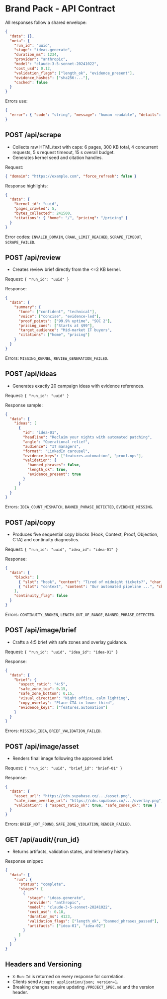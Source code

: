 # Brand Pack - API Contract

All responses follow a shared envelope:

```json
{
  "data": {},
  "meta": {
    "run_id": "uuid",
    "stage": "ideas.generate",
    "duration_ms": 1234,
    "provider": "anthropic",
    "model": "claude-3-5-sonnet-20241022",
    "cost_usd": 0.12,
    "validation_flags": ["length_ok", "evidence_present"],
    "evidence_hashes": ["sha256:..."],
    "cached": false
  }
}
```

Errors use:

```json
{
  "error": { "code": "string", "message": "human readable", "details": {} }
}
```

## POST /api/scrape
- Collects raw HTML/text with caps: 6 pages, 300 KB total, 4 concurrent requests, 5 s request timeout, 15 s overall budget.
- Generates kernel seed and citation handles.

Request:
```json
{ "domain": "https://example.com", "force_refresh": false }
```

Response highlights:
```json
{
  "data": {
    "kernel_id": "uuid",
    "pages_crawled": 5,
    "bytes_collected": 241500,
    "citations": { "home": "/", "pricing": "/pricing" }
  }
}
```

Error codes: `INVALID_DOMAIN`, `CRAWL_LIMIT_REACHED`, `SCRAPE_TIMEOUT`, `SCRAPE_FAILED`.

## POST /api/review
- Creates review brief directly from the <=2 KB kernel.

Request: `{ "run_id": "uuid" }`

Response:
```json
{
  "data": {
    "summary": {
      "tone": ["confident", "technical"],
      "voice": ["concise", "evidence-led"],
      "proof_points": ["99.9% uptime", "SOC 2"],
      "pricing_cues": ["Starts at $99"],
      "target_audience": "Mid-market IT buyers",
      "citations": ["home", "pricing"]
    }
  }
}
```

Errors: `MISSING_KERNEL`, `REVIEW_GENERATION_FAILED`.

## POST /api/ideas
- Generates exactly 20 campaign ideas with evidence references.

Request: `{ "run_id": "uuid" }`

Response sample:
```json
{
  "data": {
    "ideas": [
      {
        "id": "idea-01",
        "headline": "Reclaim your nights with automated patching",
        "angle": "Operational relief",
        "audience": "IT managers",
        "format": "LinkedIn carousel",
        "evidence_keys": ["features.automation", "proof.nps"],
        "validation": {
          "banned_phrases": false,
          "length_ok": true,
          "evidence_present": true
        }
      }
    ]
  }
}
```

Errors: `IDEA_COUNT_MISMATCH`, `BANNED_PHRASE_DETECTED`, `EVIDENCE_MISSING`.

## POST /api/copy
- Produces five sequential copy blocks (Hook, Context, Proof, Objection, CTA) and continuity diagnostics.

Request: `{ "run_id": "uuid", "idea_id": "idea-01" }`

Response:
```json
{
  "data": {
    "blocks": [
      { "slot": "hook", "content": "Tired of midnight tickets?", "char_count": 64, "evidence_keys": ["proof.nps"] },
      { "slot": "context", "content": "Our automated pipeline ...", "char_count": 210, "evidence_keys": ["features.automation"] }
    ],
    "continuity_flag": false
  }
}
```

Errors: `CONTINUITY_BROKEN`, `LENGTH_OUT_OF_RANGE`, `BANNED_PHRASE_DETECTED`.

## POST /api/image/brief
- Crafts a 4:5 brief with safe zones and overlay guidance.

Request: `{ "run_id": "uuid", "idea_id": "idea-01" }`

Response:
```json
{
  "data": {
    "brief": {
      "aspect_ratio": "4:5",
      "safe_zone_top": 0.15,
      "safe_zone_bottom": 0.15,
      "visual_direction": "Night office, calm lighting",
      "copy_overlay": "Place CTA in lower third",
      "evidence_keys": ["features.automation"]
    }
  }
}
```

Errors: `MISSING_IDEA`, `BRIEF_VALIDATION_FAILED`.

## POST /api/image/asset
- Renders final image following the approved brief.

Request: `{ "run_id": "uuid", "brief_id": "brief-01" }`

Response:
```json
{
  "data": {
    "asset_url": "https://cdn.supabase.co/.../asset.png",
    "safe_zone_overlay_url": "https://cdn.supabase.co/.../overlay.png",
    "validation": { "aspect_ratio_ok": true, "safe_zones_ok": true }
  }
}
```

Errors: `BRIEF_NOT_FOUND`, `SAFE_ZONE_VIOLATION`, `RENDER_FAILED`.

## GET /api/audit/{run_id}
- Returns artifacts, validation states, and telemetry history.

Response snippet:
```json
{
  "data": {
    "run": {
      "status": "complete",
      "stages": [
        {
          "stage": "ideas.generate",
          "provider": "anthropic",
          "model": "claude-3-5-sonnet-20241022",
          "cost_usd": 0.18,
          "duration_ms": 4123,
          "validation_flags": ["length_ok", "banned_phrases_passed"],
          "artifacts": ["idea-01", "idea-02"]
        }
      ]
    }
  }
}
```

## Headers and Versioning
- `X-Run-Id` is returned on every response for correlation.
- Clients send `Accept: application/json; version=1`.
- Breaking changes require updating `/PROJECT_SPEC.md` and the version header.
